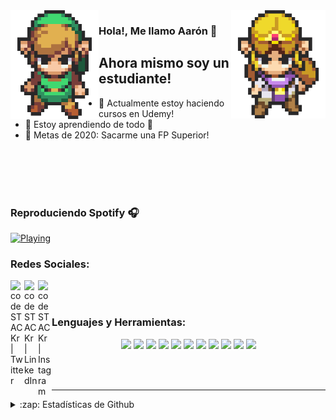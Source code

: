 <img align='left' src='https://github.com/Aaron-Moya/Aaron-Moya/blob/master/LinkFront_Beat.gif' width='28%' heigth='20%'>  
<img align='right' src='https://github.com/Aaron-Moya/Aaron-Moya/blob/master/zelda.gif' width='30%' heigth='27%'> 

### Hola!, Me llamo Aarón 👋

## Ahora mismo soy un estudiante!

- 🔭 Actualmente estoy haciendo cursos en Udemy! 
- 🌱 Estoy aprendiendo de todo 🤣
- 🥅 Metas de 2020: Sacarme una FP Superior! 

<br />
<br />
<br />
<br />

### Reproduciendo Spotify 🎧
[<img src="https://now-playing-codestackr.vercel.app/api/spotify-playing" alt="Playing" width="350" />](https://open.spotify.com/user/drakewadefaing)

### Redes Sociales:

[<img align="left" alt="codeSTACKr | Twitter" width="22px" src="https://cdn.jsdelivr.net/npm/simple-icons@v3/icons/twitter.svg" />][twitter]
[<img align="left" alt="codeSTACKr | LinkedIn" width="22px" src="https://cdn.jsdelivr.net/npm/simple-icons@v3/icons/linkedin.svg" />][linkedin]
[<img align="left" alt="codeSTACKr | Instagram" width="22px" src="https://cdn.jsdelivr.net/npm/simple-icons@v3/icons/instagram.svg" />][instagram]

<br />
<br />

### Lenguajes y Herramientas:

<p align="center">
  <img src='https://raw.githubusercontent.com/sammwyy/sammwyy/master/skills/angular.png' height='50px'>
  <img src='https://raw.githubusercontent.com/sammwyy/sammwyy/master/skills/cpp.png' height='50px'>
  <img src='https://raw.githubusercontent.com/sammwyy/sammwyy/master/skills/csharp.png' height='50px'>
  <img src='https://raw.githubusercontent.com/sammwyy/sammwyy/master/skills/css.png' height='50px'>
  <img src='https://raw.githubusercontent.com/sammwyy/sammwyy/master/skills/html.png' height='50px'>
  <img src='https://raw.githubusercontent.com/sammwyy/sammwyy/master/skills/javascript.jpg' height='50px'>
  <img src='https://raw.githubusercontent.com/sammwyy/sammwyy/master/skills/mongo.png' height='50px'>
  <img src='https://raw.githubusercontent.com/sammwyy/sammwyy/master/skills/nodejs.png' height='50px'>
  <img src='https://raw.githubusercontent.com/sammwyy/sammwyy/master/skills/php.png' height='50px'>
  <img src='https://raw.githubusercontent.com/sammwyy/sammwyy/master/skills/python.png' height='50px'>
  <img src='https://raw.githubusercontent.com/sammwyy/sammwyy/master/skills/unity.png' height='50px'>
</p>

<br />
<br />

---

<details>
  <summary>:zap: Estadísticas de Github</summary>

  <img align="left" alt="stats" src="https://github-readme-stats.codestackr.vercel.app/api?username=Aaron-Moya&show_icons=true&hide_border=true" />

</details>

[twitter]: https://twitter.com/drakewadefaing
[instagram]: https://instagram.com/4ar_0n_
[linkedin]: https://www.linkedin.com/in/aar%C3%B3n-moya-arques-a040571a8/

